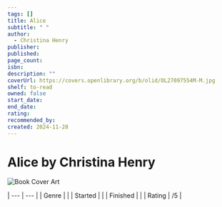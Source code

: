 ```yaml
---
tags: []
title: Alice
subtitle: " "
author:
  - Christina Henry
publisher: 
published: 
page_count: 
isbn: 
description: ""
coverUrl: https://covers.openlibrary.org/b/olid/OL27097554M-M.jpg
shelf: to-read
owned: false
start_date: 
end_date: 
rating: 
recommended_by: 
created: 2024-11-28
---
```


# Alice by Christina Henry

![Book Cover Art](https://covers.openlibrary.org/b/olid/OL27097554M-M.jpg)


| --- | --- |
| Genre |  |
| Started |  |
| Finished |  |
| Rating | /5 |

